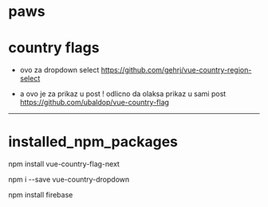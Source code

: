 # paws


# country flags

-  ovo za dropdown select
 https://github.com/gehrj/vue-country-region-select



- a ovo je za prikaz u post ! odlicno da olaksa prikaz u sami post 
 https://github.com/ubaldop/vue-country-flag 
 

-------


# installed_npm_packages

npm install vue-country-flag-next

npm i --save vue-country-dropdown


npm install firebase

